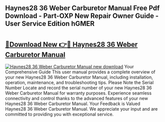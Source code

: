 ## Haynes28 36 Weber Carburetor Manual Free Pdf Download - Part-OXP New Repair Owner Guide - User Service Edition hGMER

# <h2><a href="http://bc52980.oget.top/?id=Haynes28+36+Weber+Carburetor+Manual">🔗Download New 👉🔴 Haynes28 36 Weber Carburetor Manual</a></h2>

[![Haynes28 36 Weber Carburetor Manual new download](https://i.imgur.com/5g1atiW.png)](http://bc52980.oget.top/?id=Haynes28+36+Weber+Carburetor+Manual)
Your Comprehensive Guide This user manual provides a complete overview of your new Haynes28 36 Weber Carburetor Manual, including installation, operation, maintenance, and troubleshooting tips. Please Note the Serial Number Locate and record the serial number of your new Haynes28 36 Weber Carburetor Manual for warranty purposes. Experience seamless connectivity and control thanks to the advanced features of your new Haynes28 36 Weber Carburetor Manual. Your Feedback is Valued Haynes28 36 Weber Carburetor Manual. We appreciate your input and are committed to providing you with exceptional service.

